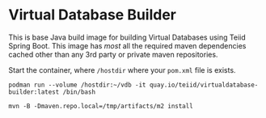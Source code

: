 # Virtual Database Builder

This is base Java build image for building Virtual Databases using Teiid Spring Boot. This image has _most_ all the required maven dependencies cached other than any 3rd party or private maven repositories.

Start the container, where `/hostdir` where your `pom.xml` file is exists.

```
podman run --volume /hostdir:~/vdb -it quay.io/teiid/virtualdatabase-builder:latest /bin/bash

mvn -B -Dmaven.repo.local=/tmp/artifacts/m2 install

```
